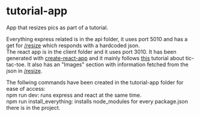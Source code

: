 # tutorial-app
 App that resizes pics as part of a tutorial.

Everything express related is in the api folder, it uses port 5010 and has a get for [/resize](http://localhost:5010/resize) which responds with a hardcoded json.<br />
The react app is in the client folder and it uses port 3010. It has been generated with [create-react-app](https://create-react-app.dev/) and it mainly follows [this](https://reactjs.org/tutorial/tutorial.html) tutorial about tic-tac-toe. It also has an "Images" section with information fetched from the json in [/resize](http://localhost:5010/resize).

The follwing commands have been created in the tutorial-app folder for ease of access:<br />
npm run dev: runs express and react at the same time.<br />
npm run install_everything: installs node_modules for every package.json there is in the project.
